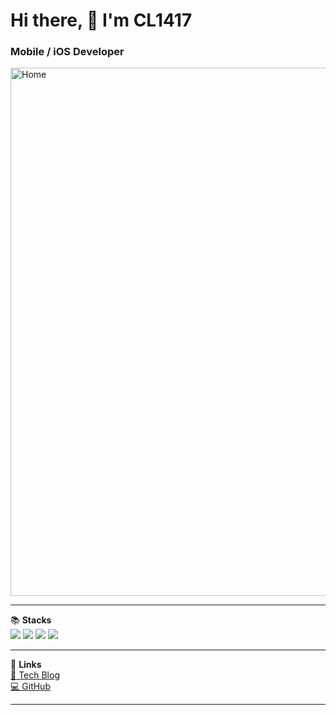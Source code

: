 # Hi there, 👋 I'm CL1417
### Mobile / iOS Developer  

<img width="845" alt="Home" src="https://github.com/user-attachments/assets/5157b209-5a4c-47ca-806a-3d99dd89c8f1" />

---

📚 **Stacks**  
<img src="https://img.shields.io/badge/Swift-FA7343?style=flat-square&logo=Swift&logoColor=white"/> 
<img src="https://img.shields.io/badge/Objective-C-1572B6?style=flat-square&logo=c&logoColor=white"/> 
<img src="https://img.shields.io/badge/RxSwift-F7DF1E?style=flat-square&logo=reactivex&logoColor=white"/> 
<img src="https://img.shields.io/badge/SwiftUI-000000?style=flat-square&logo=swift&logoColor=white"/>  

---

🔗 **Links**  
[📖 Tech Blog](https://www.notion.so/ec25114c334e4f4fa9e0dd9b3be02b67)  
[💻 GitHub](https://github.com/CL1417)  

---
